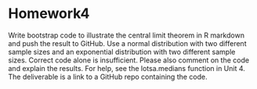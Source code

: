 # Homework4
Write bootstrap code to illustrate the central limit theorem in R markdown and push the result to GitHub. Use a normal distribution with two different sample sizes and an exponential distribution with two different sample sizes. Correct code alone is insufficient. Please also comment on the code and explain the results. For help, see the lotsa.medians function in Unit 4. The deliverable is a link to a GitHub repo containing the code.
